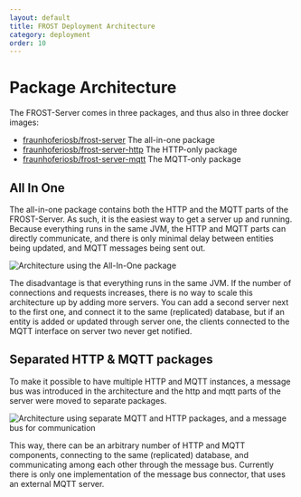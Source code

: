 ```yaml
---
layout: default
title: FROST Deployment Architecture
category: deployment
order: 10
---
```


# Package Architecture

The FROST-Server comes in three packages, and thus also in three docker images:

* [fraunhoferiosb/frost-server](https://hub.docker.com/r/fraunhoferiosb/frost-server/) The all-in-one package
* [fraunhoferiosb/frost-server-http](https://hub.docker.com/r/fraunhoferiosb/frost-server-http/) The HTTP-only package
* [fraunhoferiosb/frost-server-mqtt](https://hub.docker.com/r/fraunhoferiosb/frost-server-mqtt/) The MQTT-only package

## All In One

The all-in-one package contains both the HTTP and the MQTT parts of the FROST-Server. As such, it is the easiest way to get a server up and running.
Because everything runs in the same JVM, the HTTP and MQTT parts can directly communicate, and there is only minimal delay between entities being updated,
and MQTT messages being sent out.

![Architecture using the All-In-One package](images/ArchitectureAllInOne.png)

The disadvantage is that everything runs in the same JVM. If the number of connections and requests increases, there is no way to scale this architecture
up by adding more servers. You can add a second server next to the first one, and connect it to the same (replicated) database, but if an entity is added
or updated through server one, the clients connected to the MQTT interface on server two never get notified.

## Separated HTTP & MQTT packages

To make it possible to have multiple HTTP and MQTT instances, a message bus was introduced in the architecture and the http and mqtt parts of the server were moved to separate packages.

![Architecture using separate MQTT and HTTP packages, and a message bus for communication](images/ArchitectureSeparated.png)

This way, there can be an arbitrary number of HTTP and MQTT components, connecting to the same (replicated) database, and communicating among each
other through the message bus. Currently there is only one implementation of the message bus connector, that uses an external MQTT server.


